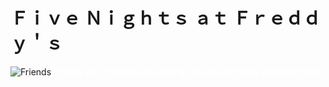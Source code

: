 # Ｆｉｖｅ Ｎｉｇｈｔｓ ａｔ Ｆｒｅｄｄｙ＇ｓ
![Friends](https://i.pinimg.com/564x/a9/73/8e/a9738e09db5e660a52bb90cba7caa55f.jpg) 
<span style="color: white">𝐅𝐫𝐞𝐝𝐝𝐲 𝐚𝐧𝐝 𝐅𝐫𝐢𝐞𝐧𝐝𝐬 𝐚𝐫𝐞 𝐰𝐚𝐢𝐭𝐢𝐧𝐠 𝐟𝐨𝐫 𝐲𝐨𝐮 𝐚𝐭 𝐅𝐫𝐞𝐝𝐝𝐲 𝐅𝐚𝐳𝐛𝐞𝐚𝐫 𝐏𝐢𝐳𝐳𝐚 </span>
